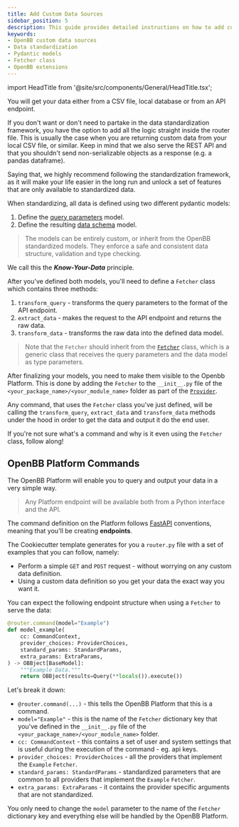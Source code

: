 ```yaml
---
title: Add Custom Data Sources
sidebar_position: 5
description: This guide provides detailed instructions on how to add custom data sources to the OpenBB Platform. It covers the process of creating a custom extension, standardizing data, defining models, and creating a Fetcher class.
keywords:
- OpenBB custom data sources
- Data standardization
- Pydantic models
- Fetcher class
- OpenBB extensions
---
```


import HeadTitle from '@site/src/components/General/HeadTitle.tsx';

<HeadTitle title="Add Custom Data Sources - Developer Guidelines - Development | OpenBB Platform Docs" />

You will get your data either from a CSV file, local database or from an API endpoint.

If you don't want or don't need to partake in the data standardization framework, you have the option to add all the logic straight inside the router file. This is usually the case when you are returning custom data from your local CSV file, or similar. Keep in mind that we also serve the REST API and that you shouldn't send non-serializable objects as a response (e.g. a pandas dataframe).

Saying that, we highly recommend following the standardization framework, as it will make your life easier in the long run and unlock a set of features that are only available to standardized data.

When standardizing, all data is defined using two different pydantic models:

1. Define the [query parameters](https://github.com/OpenBB-finance/OpenBBTerminal/blob/develop/openbb_platform/provider/openbb_core/provider/abstract/query_params.py) model.
2. Define the resulting [data schema](https://github.com/OpenBB-finance/OpenBBTerminal/blob/develop/openbb_platform/provider/openbb_core/provider/abstract/data.py) model.

> The models can be entirely custom, or inherit from the OpenBB standardized models.
> They enforce a safe and consistent data structure, validation and type checking.

We call this the ***Know-Your-Data*** principle.

After you've defined both models, you'll need to define a `Fetcher` class which contains three methods:

1. `transform_query` - transforms the query parameters to the format of the API endpoint.
2. `extract_data` - makes the request to the API endpoint and returns the raw data.
3. `transform_data` - transforms the raw data into the defined data model.

> Note that the `Fetcher` should inherit from the [`Fetcher`](https://github.com/OpenBB-finance/OpenBBTerminal/blob/develop/openbb_platform/provider/openbb_core/provider/abstract/fetcher.py) class, which is a generic class that receives the query parameters and the data model as type parameters.

After finalizing your models, you need to make them visible to the Openbb Platform. This is done by adding the `Fetcher` to the `__init__.py` file of the `<your_package_name>/<your_module_name>` folder as part of the [`Provider`](https://github.com/OpenBB-finance/OpenBBTerminal/blob/develop/openbb_platform/provider/openbb_core/provider/abstract/provider.py).

Any command, that uses the `Fetcher` class you've just defined, will be calling the `transform_query`, `extract_data` and `transform_data` methods under the hood in order to get the data and output it do the end user.

If you're not sure what's a command and why is it even using the `Fetcher` class, follow along!

## OpenBB Platform Commands

The OpenBB Platform will enable you to query and output your data in a very simple way.

> Any Platform endpoint will be available both from a Python interface and the API.

The command definition on the Platform follows [FastAPI](https://fastapi.tiangolo.com/) conventions, meaning that you'll be creating **endpoints**.

The Cookiecutter template generates for you a `router.py` file with a set of examples that you can follow, namely:

- Perform a simple `GET` and `POST` request - without worrying on any custom data definition.
- Using a custom data definition so you get your data the exact way you want it.

You can expect the following endpoint structure when using a `Fetcher` to serve the data:

```python
@router.command(model="Example")
def model_example(
    cc: CommandContext,
    provider_choices: ProviderChoices,
    standard_params: StandardParams,
    extra_params: ExtraParams,
) -> OBBject[BaseModel]:
    """Example Data."""
    return OBBject(results=Query(**locals()).execute())
```

Let's break it down:

- `@router.command(...)` - this tells the OpenBB Platform that this is a command.
- `model="Example"` - this is the name of the `Fetcher` dictionary key that you've defined in the `__init__.py` file of the `<your_package_name>/<your_module_name>` folder.
- `cc: CommandContext` - this contains a set of user and system settings that is useful during the execution of the command - eg. api keys.
- `provider_choices: ProviderChoices` - all the providers that implement the `Example` `Fetcher`.
- `standard_params: StandardParams` - standardized parameters that are common to all providers that implement the `Example` `Fetcher`.
- `extra_params: ExtraParams` - it contains the provider specific arguments that are not standardized.

You only need to change the `model` parameter to the name of the `Fetcher` dictionary key and everything else will be handled by the OpenBB Platform.
